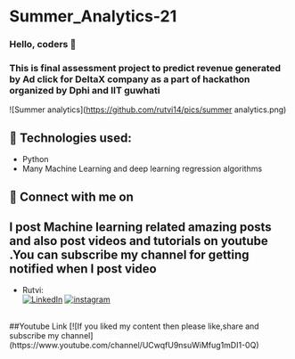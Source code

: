 # Summer_Analytics-21

### Hello, coders 👋
### This is final assessment project to predict revenue generated by Ad click for DeltaX company as a part of hackathon organized by Dphi and IIT guwhati  

![Summer analytics](https://github.com/rutvi14/pics/summer analytics.png)


  
## 🔧 Technologies used:
* Python
* Many Machine Learning and deep learning regression algorithms




## 🤝 Connect with me on
## I post  Machine learning related amazing posts and also post videos and tutorials on youtube .You can subscribe my channel for getting notified when I post video

* Rutvi:
<br> [![LinkedIn](https://img.shields.io/badge/linkedin-%230077B5.svg?&style=for-the-badge&logo=linkedin&logoColor=white)](https://www.linkedin.com/in/rutvi-rajesh-5baa641a4/)
[![instagram](https://img.shields.io/badge/instagram-%23E4405F.svg?&style=for-the-badge&logo=instagram&logoColor=white)](https://www.instagram.com/tech_opedia/)

<br>
##Youtube Link
[![If you liked my content then please like,share and subscribe my channel](https://www.youtube.com/channel/UCwqfU9nsuWiMfug1mDI1-0Q)


